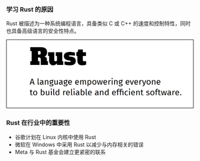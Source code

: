 ### 学习 Rust 的原因

Rust 被描述为一种系统编程语言，具备类似 C 或 C++ 的速度和控制特性，同时也具备高级语言的安全性特点。

<img src="./assets/rust.png" width="500" style="border:1px solid black">

### Rust 在行业中的重要性

- 谷歌计划在 Linux 内核中使用 Rust
- 微软在 Windows 中采用 Rust 以减少与内存相关的错误
- Meta 与 Rust 基金会建立更紧密的联系
